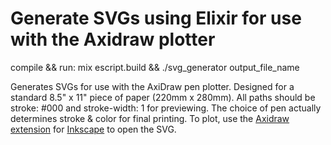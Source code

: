 # Generate SVGs using Elixir for use with the Axidraw plotter

compile && run: mix escript.build && ./svg_generator output_file_name

Generates SVGs for use with the AxiDraw pen plotter.
Designed for a standard 8.5" x 11" piece of paper (220mm x 280mm).
All paths should be stroke: #000 and stroke-width: 1 for previewing.
The choice of pen actually determines stroke & color for final printing.
To plot, use the [Axidraw extension](https://wiki.evilmadscientist.com/Axidraw_Software_Installation) for [Inkscape](https://inkscape.org/release/1.0/platforms/) to open the SVG.
